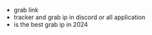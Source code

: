 - grab link
- tracker and grab ip in discord or all application
- is the best grab ip in 2024

<!---
dream567887/dream567887 is a ✨ special ✨ repository because its `README.md` (this file) appears on your GitHub profile.
You can click the Preview link to take a look at your changes.
--->
